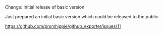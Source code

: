 Change: Initial release of basic version

Just prepared an initial basic version which could be released to the public.

https://github.com/promhippie/github_exporter/issues/11

